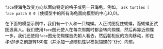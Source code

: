 ﻿`face`使海龟改变方向以面向特定的格子或另一只海龟。例如， `ask turtles [ face patch 0 0 ]`使模型中的所有海龟面向模型的中心(0,0)。

在下面的模型示例中，我们有一个人和一只蝴蝶。人正试图捉住蝴蝶，而蝴蝶正试图逃离人。我们使用`face`图元使人在每次周期时都会转向蝴蝶，然后再靠近蝴蝶一步。我们还使用`face`图元使蝴蝶首先朝人看去，然后朝相反的方向移动，即在移动1步之前旋转180度（并添加一点随机性以模拟蝴蝶的飞行）向前。

